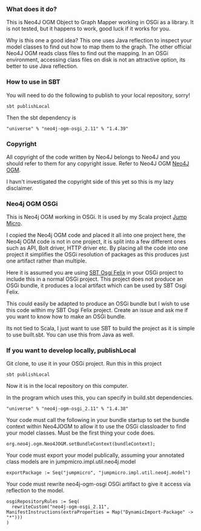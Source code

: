 
### What does it do?

This is Neo4J OGM Object to Graph Mapper working in OSGi as a library. It is not tested, but it happens to work, good luck if it works for you.

Why is this one a good idea? This one uses Java reflection to inspect your model classes to find out how to map them to the graph. The other official Neo4J OGM reads class files to find out the mapping. In an OSGi environment, accessing class files on disk is not an attractive option, its better to use Java reflection. 

### How to use in SBT

You will need to do the following to publish to your local repository, sorry!

    sbt publishLocal
    
Then the sbt dependency is

    "universe" % "neo4j-ogm-osgi_2.11" % "1.4.39"

### Copyright

All copyright of the code written by Neo4J belongs to Neo4J and you should refer to them for any copyright issue. Refer to Neo4J OGM [Neo4J OGM](https://github.com/neo4j/neo4j-ogm).

I havn't investigated the copyright side of this yet so this is my lazy disclaimer.

### Neo4j OGM OSGi

This is Neo4j OGM working in OSGi. It is used by my Scala project [Jump Micro](https://github.com/PhilAndrew/JumpMicro).

I copied the Neo4j OGM code and placed it all into one project here, the Neo4j OGM code is not in one project, it is split into a few different ones such as API, Bolt driver, HTTP driver etc. By placing all the code into one project it simplifies the OSGi resolution of packages as this produces just one artifact rather than multiple.

Here it is assumed you are using [SBT Osgi Felix](https://github.com/doolse/sbt-osgi-felix) in your OSGi project to include this in a normal OSGi project. This project does not produce an OSGi bundle, it produces a local artifact which can be used by SBT Osgi Felix. 

This could easily be adapted to produce an OSGi bundle but I wish to use this code within my SBT Osgi Felix project. Create an issue and ask me if you want to know how to make an OSGi bundle.
 
Its not tied to Scala, I just want to use SBT to build the project as it is simple to use built.sbt. You can use this from Java as well.
 
### If you want to develop locally, publishLocal

Git clone, to use it in your OSGi project. Run this in this project

    sbt publishLocal

Now it is in the local repository on this computer.

In the program which uses this, you can specify in build.sbt dependencies.

    "universe" % "neo4j-ogm-osgi_2.11" % "1.4.38"

Your code must call the following in your bundle startup to set the bundle context within Neo4JOGM to allow it to use the OSGi classloader to find your model classes. Must be the first thing your code does.

    org.neo4j.ogm.Neo4JOGM.setBundleContext(bundleContext);
    
Your code must export your model publically, assuming your annotated class models are in jumpmicro.impl.util.neo4j.model
    
    exportPackage := Seq("jumpmicro", "jumpmicro.impl.util.neo4j.model")
    
Your code must rewrite neo4j-ogm-osgi OSGi artifact to give it access via reflection to the model.
    
    osgiRepositoryRules := Seq(
      rewriteCustom("neo4j-ogm-osgi_2.11", ManifestInstructions(extraProperties = Map("DynamicImport-Package" -> "*")))
    )    